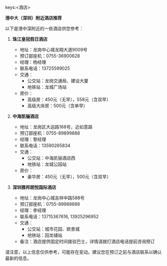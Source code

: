 keys:<酒店>


**港中大（深圳）附近酒店推荐**

以下是港中深附近的一些酒店供您参考：

1. **珠江皇冠假日酒店**
    * 地址：龙岗中心城龙翔大道9009号
    * 预订部座机：0755-36900628
    * 经理：杨经理
    * 联系电话：13725599025
    * 交通：
        * 公交站：龙岗交通局、建设大厦
        * 地铁站：龙城广场站
    * 房价：
        * 高级房：450元（无早），558元（含双早）
        * 高级大床房：500元（含单早）

2. **中海凯骊酒店**
    * 地址：龙岗区大运路168号，近如意路
    * 预订部座机：0755-89899888
    * 经理：黎经理
    * 联系电话：13590265834
    * 交通：
        * 公交站：中海凯骊酒店西
        * 地铁站：龙城公园站
    * 房价：
        * 豪华房：450元（无早），500元（含双早）

3. **深圳雅邦朗悦国际酒店**
    * 地址：龙岗中心城吉祥中路588号
    * 预订部座机：0755-89988888
    * 经理：李经理
    * 联系电话：13715367616, 13925296952
    * 交通：
        * 公交站：城市花园、欧景城
        * 地铁站：回龙铺站
    * 备注：酒店提供固定时间接驳巴士，详情请拨打酒店电话提前咨询预订

请注意，以上信息仅供参考，可能存在变动。建议您在预订之前与酒店联系以确认最新的信息。